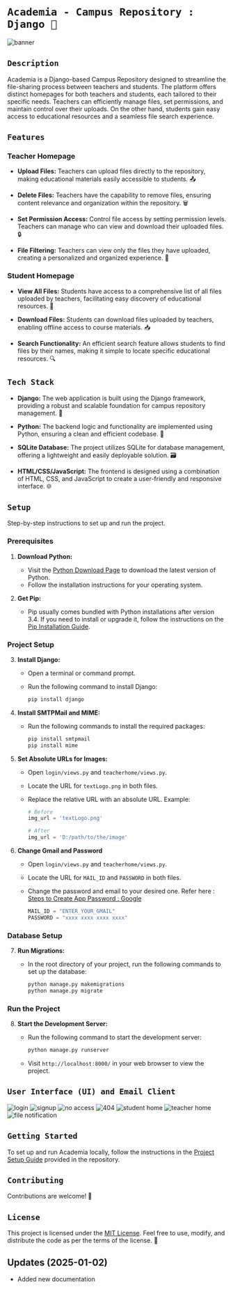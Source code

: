 # ```Academia - Campus Repository : Django 📔```

![banner](assets/banner.png)

## ```Description```

Academia is a Django-based Campus Repository designed to streamline the file-sharing process between teachers and students. The platform offers distinct homepages for both teachers and students, each tailored to their specific needs. Teachers can efficiently manage files, set permissions, and maintain control over their uploads. On the other hand, students gain easy access to educational resources and a seamless file search experience.

## ```Features```

### Teacher Homepage

- **Upload Files:**
  Teachers can upload files directly to the repository, making educational materials easily accessible to students. 📤

- **Delete Files:**
  Teachers have the capability to remove files, ensuring content relevance and organization within the repository. 🗑️

- **Set Permission Access:**
  Control file access by setting permission levels. Teachers can manage who can view and download their uploaded files. 🔒

- **File Filtering:**
  Teachers can view only the files they have uploaded, creating a personalized and organized experience. 📂

### Student Homepage

- **View All Files:**
  Students have access to a comprehensive list of all files uploaded by teachers, facilitating easy discovery of educational resources. 👀

- **Download Files:**
  Students can download files uploaded by teachers, enabling offline access to course materials. 📥

- **Search Functionality:**
  An efficient search feature allows students to find files by their names, making it simple to locate specific educational resources. 🔍

## ```Tech Stack```

- **Django:**
  The web application is built using the Django framework, providing a robust and scalable foundation for campus repository management. 🐍

- **Python:**
  The backend logic and functionality are implemented using Python, ensuring a clean and efficient codebase. 🐍

- **SQLite Database:**
  The project utilizes SQLite for database management, offering a lightweight and easily deployable solution. 🗃️

- **HTML/CSS/JavaScript:**
  The frontend is designed using a combination of HTML, CSS, and JavaScript to create a user-friendly and responsive interface. 🌐

## ```Setup```

Step-by-step instructions to set up and run the project.

### Prerequisites

1. **Download Python:**
   - Visit the [Python Download Page](https://www.python.org/downloads/) to download the latest version of Python.
   - Follow the installation instructions for your operating system.

2. **Get Pip:**
   - Pip usually comes bundled with Python installations after version 3.4. If you need to install or upgrade it, follow the instructions on the [Pip Installation Guide](https://pip.pypa.io/en/stable/installation/).

### Project Setup

3. **Install Django:**
   - Open a terminal or command prompt.
   - Run the following command to install Django:

     ```bash
     pip install django
     ```

4. **Install SMTPMail and MIME:**
   - Run the following commands to install the required packages:

     ```bash
     pip install smtpmail
     pip install mime
     ```

5. **Set Absolute URLs for Images:**
   - Open `login/views.py` and `teacherhome/views.py`.
   - Locate the URL for `textLogo.png` in both files.
   - Replace the relative URL with an absolute URL. Example:

     ```python
     # Before
     img_url = 'textLogo.png'

     # After
     img_url = 'D:/path/to/the/image'
     ```

6. **Change Gmail and Password**
   - Open `login/views.py` and `teacherhome/views.py`.
   - Locate the URL for `MAIL_ID` and `PASSWORD` in both files.
   - Change the password and email to your desired one. Refer here : [Steps to Create App Password : Google](https://support.google.com/accounts/answer/185833?hl=en) 


     ```python
     MAIL_ID = "ENTER_YOUR_GMAIL"
     PASSWORD = "xxxx xxxx xxxx xxxx"
     ```
### Database Setup

7. **Run Migrations:**
   - In the root directory of your project, run the following commands to set up the database:

     ```bash
     python manage.py makemigrations
     python manage.py migrate
     ```

### Run the Project

8. **Start the Development Server:**
   - Run the following command to start the development server:

     ```bash
     python manage.py runserver
     ```
   - Visit `http://localhost:8000/` in your web browser to view the project.

## ```User Interface (UI) and Email Client```

![login](assets/login.png)
![signup](assets/signup.png)
![no access](assets/no%20access.png)
![404](assets/404.png)
![student home](assets/student%20home.png)
![teacher home](assets/teacher%20home.png)
![file notification](assets/file%20notification.png)

## ```Getting Started```

To set up and run Academia locally, follow the instructions in the [Project Setup Guide](#) provided in the repository.

## ```Contributing```

Contributions are welcome! 🤝

## ```License```

This project is licensed under the [MIT License](LICENSE). Feel free to use, modify, and distribute the code as per the terms of the license. 📄

## Updates (2025-01-02)
- Added new documentation
